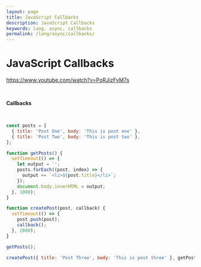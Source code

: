 ```yaml
---
layout: page
title: JavaScript Callbacks
description: JavaScript Callbacks
keywords: lang, async, callbacks
permalink: /lang/async/callbacks/
---
```


# JavaScript Callbacks

https://www.youtube.com/watch?v=PoRJizFvM7s

<br/>

**Callbacks**

<br/>

```js
const posts = [
  { title: 'Post One', body: 'This is post one' },
  { title: 'Post Two', body: 'This is post two' },
];

function getPosts() {
  setTimeout(() => {
    let output = '';
    posts.forEach((post, index) => {
      output += `<li>${post.title}</li>`;
    });
    document.body.innerHTML = output;
  }, 1000);
}

function createPost(post, callback) {
  setTimeout(() => {
    post.push(post);
    callback();
  }, 2000);
}

getPosts();

createPost({ title: 'Post Three', body: 'This is post three' }, getPosts);
```


